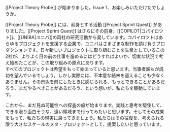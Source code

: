 [[Project Theory Probe]] が始まりました。Issue 1、お楽しみいただけたでしょうか。

[[Project Theory Probe]] には、前身とする活動 [[Project Sprint Quest]] がありました。[[Project Sprint Quest]] はさらにその前身、[[COPILOT|コパイロツト]]、[[UNIBA|ユニバ]]の両社の研究活動から発しています。コパイロツトはあらゆるプロジェクトを支援する企業で、ユニバはさまざまな制作を請け負うプロダクションです。日々新しいプロジェクトに取り組むことを生業としているこの2社が、よりよく目の前の仕事を進めるにはどうすればよいか、切実な状況で考え始めたことが、この取り組みの原点にあります。  
すべてのプロジェクトは希望をもって始まっていると思います。当事者誰もが成功を望んでいるでしょう。しかし実際には、不本意な結末を迎えることも少なくありません。その景色を前にしたときに感じられる、もっとできることがあるだろう、まだやるべきことがあるだろう、という想いが、私たちを駆動しています。

これから、まだ見ぬ可能性への探査の旅が始まります。実践と思考を駆使して、できる限り面白そうな、遠い領域まで行ってみたいと思います。そしてその成果をもって、私たちの現実に戻ってきましょう。私たちはその往復を、考えられる限り大きなスケールのメタ・プロジェクトとして、提案したいと思っています。